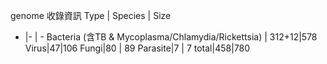 
genome 收錄資訊
Type | Species | Size
- |- | - 
Bacteria (含TB & Mycoplasma/Chlamydia/Rickettsia) | 312+12|578
Virus|47|106
Fungi|80 | 89
Parasite|7 | 7
total|458|780
